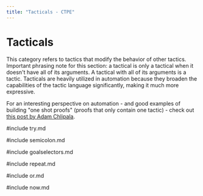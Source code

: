 ```yaml
---
title: "Tacticals - CTPE"
---
```


# Tacticals

This category refers to tactics that modify the behavior of other tactics.
Important phrasing note for this section: a tactical is only a tactical when it doesn't have all of its arguments. A tactical with all of its arguments is a tactic.
Tacticals are heavily utilized in automation because they broaden the capabilities of the tactic language significantly, making it much more expressive.

For an interesting perspective on automation - and good examples of building "one shot proofs" (proofs that only contain one tactic) - check out [this post by Adam Chlipala](http://adam.chlipala.net/cpdt/html/Large.html).

#include try.md

#include semicolon.md

#include goalselectors.md

#include repeat.md

#include or.md

#include now.md

<!-- #include do.md -->
